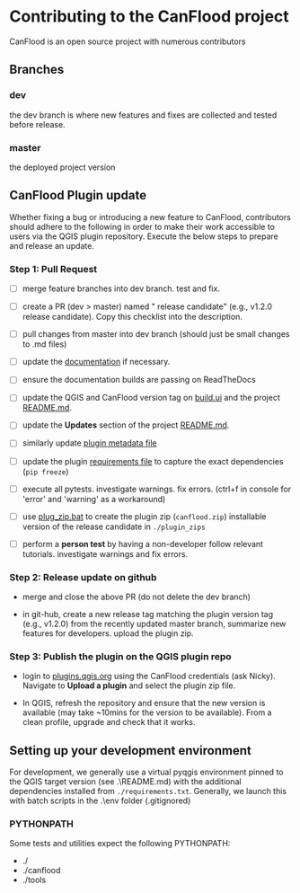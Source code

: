 # Contributing to the CanFlood project

CanFlood is an open source project with numerous contributors

## Branches

### dev
the dev branch is where new features and fixes are collected and tested before release.

### master
the deployed project version

## CanFlood Plugin update

Whether fixing a bug or introducing a new feature to CanFlood, contributors should adhere to the following in order to make their work accessible to users via the QGIS plugin repository.
Execute the below steps to prepare and release an update.

### Step 1: Pull Request

- [ ] merge feature branches into dev branch. test and fix. 

- [ ] create a PR (dev > master) named "<plugin version> release candidate" (e.g., v1.2.0 release candidate). Copy this checklist into the description. 

- [ ] pull changes from master into dev branch (should just be small changes to .md files) 

- [ ] update the [documentation](./docs/CONTRIBUTING.md) if necessary. 

- [ ] ensure the documentation builds are passing on ReadTheDocs

- [ ] update the QGIS and CanFlood version tag on [build.ui](./canflood/build/build.ui) and the project [README.md](./README.md). 

- [ ] update the **Updates** section of the project [README.md](./README.md). 

- [ ] similarly update [plugin metadata file](./canflood/metadata.txt)
      
- [ ] update the plugin [requirements file](./canflood/requirements.txt) to capture the exact dependencies (`pip freeze`)

- [ ]  execute all pytests. investigate warnings. fix errors. (ctrl+f in console for 'error' and 'warning' as a workaround)

- [ ] use [plug_zip.bat](./dev_tools/plug_zip.bat) to create the plugin zip (`canflood.zip`) installable version of the release candidate in `./plugin_zips`

- [ ] perform a **person test** by having a non-developer follow relevant tutorials. investigate warnings and fix errors.

### Step 2: Release update on github

- merge and close the above PR (do not delete the dev branch)

- in git-hub, create a new release tag matching the plugin version tag (e.g., v1.2.0) from the recently updated master branch, summarize new features for developers. upload the plugin zip. 

### Step 3: Publish the plugin on the QGIS plugin repo

- login to [plugins.qgis.org](https://plugins.qgis.org/accounts/login/?next=/plugins/my) using the CanFlood credentials (ask Nicky). Navigate to **Upload a plugin** and select the plugin zip file.

- In QGIS, refresh the repository and ensure that the new version is available (may take ~10mins for the version to be available). From a clean profile, upgrade and check that it works.


## Setting up your development environment

For development, we generally use a virtual pyqgis environment pinned to the QGIS target version (see .\README.md) with the additional dependencies installed from `./requirements.txt`.
Generally, we launch this with batch scripts in the .\env folder (.gitignored)


### PYTHONPATH
Some tests and utilities expect the following PYTHONPATH:

 - ./
 - ./canflood
 - ./tools

